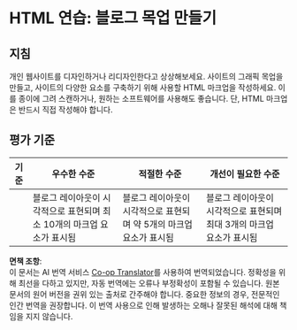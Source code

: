 <!--
CO_OP_TRANSLATOR_METADATA:
{
  "original_hash": "970776c81401c9aacb34f365edac6b53",
  "translation_date": "2025-08-23T22:26:56+00:00",
  "source_file": "3-terrarium/1-intro-to-html/assignment.md",
  "language_code": "ko"
}
-->
# HTML 연습: 블로그 목업 만들기

## 지침

개인 웹사이트를 디자인하거나 리디자인한다고 상상해보세요. 사이트의 그래픽 목업을 만들고, 사이트의 다양한 요소를 구축하기 위해 사용할 HTML 마크업을 작성하세요. 이를 종이에 그려 스캔하거나, 원하는 소프트웨어를 사용해도 좋습니다. 단, HTML 마크업은 반드시 직접 작성해야 합니다.

## 평가 기준

| 기준      | 우수한 수준                                                                 | 적절한 수준                                                               | 개선이 필요한 수준                                                             |
| --------- | -------------------------------------------------------------------------- | -------------------------------------------------------------------------- | ------------------------------------------------------------------------------ |
|           | 블로그 레이아웃이 시각적으로 표현되며 최소 10개의 마크업 요소가 표시됨       | 블로그 레이아웃이 시각적으로 표현되며 약 5개의 마크업 요소가 표시됨        | 블로그 레이아웃이 시각적으로 표현되며 최대 3개의 마크업 요소가 표시됨         |

**면책 조항**:  
이 문서는 AI 번역 서비스 [Co-op Translator](https://github.com/Azure/co-op-translator)를 사용하여 번역되었습니다. 정확성을 위해 최선을 다하고 있지만, 자동 번역에는 오류나 부정확성이 포함될 수 있습니다. 원본 문서의 원어 버전을 권위 있는 출처로 간주해야 합니다. 중요한 정보의 경우, 전문적인 인간 번역을 권장합니다. 이 번역 사용으로 인해 발생하는 오해나 잘못된 해석에 대해 책임을 지지 않습니다.